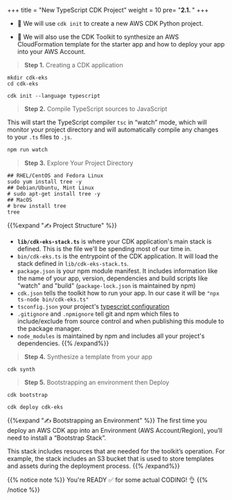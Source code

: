 +++
title = "New TypeScript CDK Project"
weight = 10
pre= "<b>2.1. </b>"
+++


* 🎯 We will use `cdk init` to create a new AWS CDK Python project.

* 🎯 We will also use the CDK Toolkit to synthesize an AWS
CloudFormation template for the starter app and how to deploy your app into your AWS Account.

> **Step 1.** Creating a CDK application

```
mkdir cdk-eks
cd cdk-eks

cdk init --language typescript
```

> **Step 2.** Compile TypeScript sources to JavaScript

This will start the TypeScript compiler `tsc` in “watch” mode, which will monitor your project directory and will automatically compile any changes to your `.ts` files to `.js`.

```bash
npm run watch
```

> **Step 3.** Explore Your Project Directory 

```
## RHEL/CentOS and Fedora Linux
sudo yum install tree -y
## Debian/Ubuntu, Mint Linux
# sudo apt-get install tree -y
## MacOS
# brew install tree
tree
```

{{%expand "✍️ Project Structure" %}}
* __`lib/cdk-eks-stack.ts`__ is where your CDK application's main stack is defined.
  This is the file we'll be spending most of our time in.
* `bin/cdk-eks.ts` is the entrypoint of the CDK application. It will load
  the stack defined in `lib/cdk-eks-stack.ts`.
* `package.json` is your npm module manifest. It includes information like the
  name of your app, version, dependencies and build scripts like "watch" and
  "build" (`package-lock.json` is maintained by npm)
* `cdk.json` tells the toolkit how to run your app. In our case it will be
  `"npx ts-node bin/cdk-eks.ts"`
* `tsconfig.json` your project's [typescript
  configuration](https://www.typescriptlang.org/docs/handbook/tsconfig-json.html)
* `.gitignore` and `.npmignore` tell git and npm which files to include/exclude
  from source control and when publishing this module to the package manager.
* `node_modules` is maintained by npm and includes all your project's
  dependencies.
{{% /expand%}}

> **Step 4.** Synthesize a template from your app

```
cdk synth
```

> **Step 5.** Bootstrapping an environment then Deploy

```
cdk bootstrap

cdk deploy cdk-eks
```

{{%expand "✍️ Bootstrapping an Environment" %}}
The first time you deploy an AWS CDK app into an Environment (AWS Account/Region), you’ll need to install a “Bootstrap Stack”.

This stack includes resources that are needed for the toolkit’s operation. For example, the stack includes an S3 bucket that is used to store templates and assets during the deployment process.
{{% /expand%}}

{{% notice note %}} 
You're READY ✅ for some actual CODING! 👌
{{% /notice %}}
